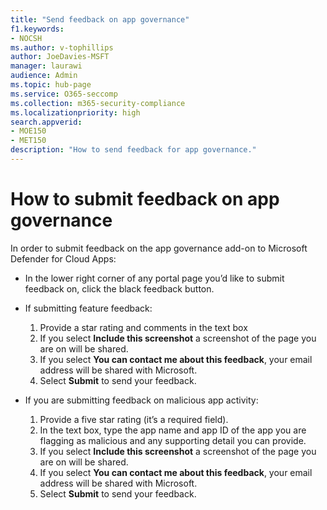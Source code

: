 ```yaml
---
title: "Send feedback on app governance"
f1.keywords:
- NOCSH
ms.author: v-tophillips
author: JoeDavies-MSFT
manager: laurawi
audience: Admin
ms.topic: hub-page
ms.service: O365-seccomp
ms.collection: m365-security-compliance
ms.localizationpriority: high
search.appverid: 
- MOE150
- MET150
description: "How to send feedback for app governance."
---
```



# How to submit feedback on app governance 

In order to submit feedback on the app governance add-on to Microsoft Defender for Cloud Apps:

- In the lower right corner of any portal page you’d like to submit feedback on, click the black feedback button.

- If submitting feature feedback:
  1. Provide a star rating and comments in the text box  
  1. If you select **Include this screenshot** a screenshot of the page you are on will be shared.  
  1. If you select **You can contact me about this feedback**, your email address will be shared with Microsoft.
  1. Select **Submit** to send your feedback.

- If you are submitting feedback on malicious app activity:

  1. Provide a five star rating (it’s a required field).
  1. In the text box, type the app name and app ID of the app you are flagging as malicious and any supporting detail you can provide.
  1. If you select **Include this screenshot** a screenshot of the page you are on will be shared.  
  1. If you select **You can contact me about this feedback**, your email address will be shared with Microsoft.
  1. Select **Submit** to send your feedback.
